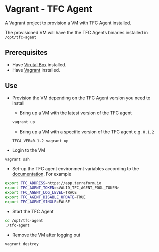 # Vagrant - TFC Agent

A Vagrant project to provision a VM with TFC Agent installed.

The provisioned VM will have the the TFC Agents binaries installed in `/opt/tfc-agent`

## Prerequisites

* Have [Virutal Box]() installed.
* Have [Vagrant]() installed.

## Use

* Provision the VM depending on the TFC Agent version you need to install
  
  * Bring up a VM with the latest version of the TFC agent

  ```bash
  vagrant up
  ```

  * Bring up a VM with a specific version of the TFC agent e.g. `0.1.2`

  ```
  TFCA_VER=0.1.2 vagrant up
  ```
* Login to the VM

```
vagrant ssh
```

* Set-up the TFC agent environment variables according to the [documentation](). For example

```bash
export TFC_ADDRESS=https://app.terraform.io
export TFC_AGENT_TOKEN=<VALID_TFC_AGENT_POOL_TOKEN>
export TFC_AGENT_LOG_LEVEL=TRACE
export TFC_AGENT_DISABLE_UPDATE=TRUE
export TFC_AGENT_SINGLE=FALSE
```

* Start the TFC Agent

```bash
cd /opt/tfc-agent
./tfc-agent
```

* Remove the VM after logging out

```bash
vagrant destroy
```
